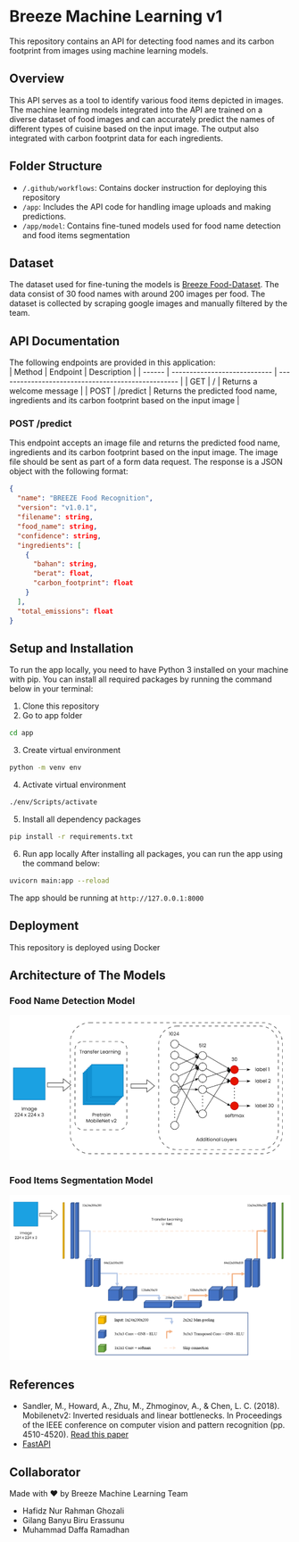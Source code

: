 # Breeze Machine Learning v1

This repository contains an API for detecting food names and its carbon footprint from images using machine learning models.

## Overview

This API serves as a tool to identify various food items depicted in images. The machine learning models integrated into the API are trained on a diverse dataset of food images and can accurately predict the names of different types of cuisine based on the input image. The output also integrated with carbon footprint data for each ingredients.

## Folder Structure

- `/.github/workflows`: Contains docker instruction for deploying this repository
- `/app`: Includes the API code for handling image uploads and making predictions.
- `/app/model`: Contains fine-tuned models used for food name detection and food items segmentation

## Dataset
The dataset used for fine-tuning the models is [Breeze Food-Dataset](https://github.com/bangkit-breeze/breeze-datasets). The data consist of 30 food names with around 200 images per food. The dataset is collected by scraping google images and manually filtered by the team.

## API Documentation
The following endpoints are provided in this application:  
| Method | Endpoint                     | Description                                        |
| ------ | ---------------------------- | -------------------------------------------------- |
| GET    | /                            | Returns a welcome message                          |
| POST   | /predict                     | Returns the predicted food name, ingredients and its carbon footprint based on the input image |

### POST /predict
This endpoint accepts an image file and returns the predicted food name, ingredients and its carbon footprint based on the input image. The image file should be sent as part of a form data request. The response is a JSON object with the following format:
```json
{
  "name": "BREEZE Food Recognition",
  "version": "v1.0.1",
  "filename": string,
  "food_name": string,
  "confidence": string,
  "ingredients": [
    {
      "bahan": string,
      "berat": float,
      "carbon_footprint": float
    }
  ],
  "total_emissions": float
}
```


## Setup and Installation
To run the app locally, you need to have Python 3 installed on your machine with pip. You can install all required packages by running the command below in your terminal:
1. Clone this repository
2. Go to app folder
```bash
cd app
```
3. Create virtual environment
```bash
python -m venv env
```
4. Activate virtual environment
```bash
./env/Scripts/activate
```
5. Install all dependency packages
```bash
pip install -r requirements.txt
```
6. Run app locally
After installing all packages, you can run the app using the command below:
```bash
uvicorn main:app --reload
```
The app should be running at `http://127.0.0.1:8000`

## Deployment
This repository is deployed using Docker

## Architecture of The Models
### Food Name Detection Model
![Classifier model - fine tuned MobileNet v2](./images/architecture-classifier-model.png)
### Food Items Segmentation Model
![Segmentation model - fine tuned MobileNet v2](./images/architecture-segmentation-model.png)


## References
- Sandler, M., Howard, A., Zhu, M., Zhmoginov, A., & Chen, L. C. (2018). Mobilenetv2: Inverted residuals and linear bottlenecks. In Proceedings of the IEEE conference on computer vision and pattern recognition (pp. 4510-4520). [Read this paper](https://openaccess.thecvf.com/content_cvpr_2018/html/Sandler_MobileNetV2_Inverted_Residuals_CVPR_2018_paper.html)
- [FastAPI](https://fastapi.tiangolo.com/)

## Collaborator
Made with ❤️ by Breeze Machine Learning Team
- Hafidz Nur Rahman Ghozali
- Gilang Banyu Biru Erassunu
- Muhammad Daffa Ramadhan